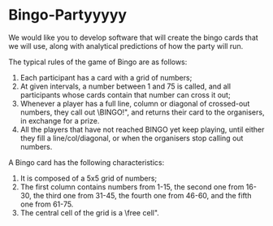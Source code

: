 # Bingo-Partyyyyy

We would like you to develop software that will create the bingo cards that we will use, along with analytical predictions of how the party will run.

The typical rules of the game of Bingo are as follows:
1. Each participant has a card with a grid of numbers;
2. At given intervals, a number between 1 and 75 is called, and all participants whose cards contain that number can cross it out;
3. Whenever a player has a full line, column or diagonal of crossed-out numbers, they call out \BINGO!", and returns their card to the organisers, in exchange for a prize.
4. All the players that have not reached BINGO yet keep playing, until either they fill a line/col/diagonal, or when the organisers stop calling out numbers.

A Bingo card has the following characteristics:
1. It is composed of a 5x5 grid of numbers;
2. The first column contains numbers from 1-15, the second one from 16-30, the third one from 31-45, the fourth one from 46-60, and the fifth one from 61-75.
3. The central cell of the grid is a \free cell".

